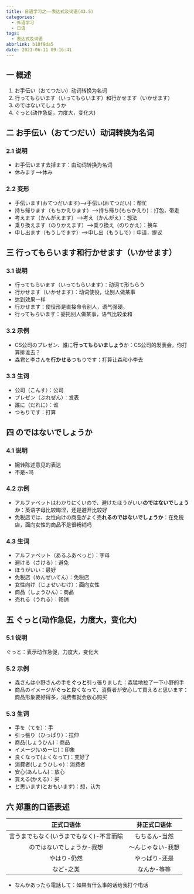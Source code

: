 ```yaml
---
title: 日语学习之——表达式及词语(43.5)
categories:
  - 外语学习
  - 日语
tags:
  - 表达式及词语
abbrlink: b10f9da5
date: 2021-06-11 09:16:41
---
```

## 一 概述

1. お手伝い（おてつだい）动词转换为名词
2. 行ってもらいます（いってもらいます）和行かせます（いかせます）
3. のではないでしょうか
4. ぐっと(动作急促，力度大，变化大)

<!--more-->

## 二 お手伝い（おてつだい）动词转换为名词

### 2.1 说明

* お手伝います去掉ます：由动词转换为名词
* 休みます——>休み

### 2.2 变形

* 手伝います(おてつだいます)——>手伝い(おてつだい)：帮忙
* 持ち帰ります（もちかえります）——>持ち帰り(もちかえり)：打包，带走
* 考えます（かんがえます）——>考え（かんがえ）：想法
* 乗り換えます（のりかえます）——>乗り換え（のりかえ）：换车
* 申し出ます（もうしでます）——>申し出（もうしで）：申请，提议

## 三 行ってもらいます和行かせます（いかせます）

### 3.1 说明

* 行ってもらいます（いってもらいます）：动词て形もらう
* 行かせます（いかせます）：动词使役，让别人做某事
* 达到效果一样
* 行かせます：使役形是直接命令别人，语气强硬。
* 行ってもらいます：委托别人做某事，语气比较柔和

### 3.2 示例

* CS公司のプレゼン、誰に**行ってもらいましょう**か：CS公司的发表会，你打算排谁去？
* 森君と李さんを**行かせる**つもりです：打算让森和小李去

### 3.3 生词

* 公司（こんす）：公司
* プレゼン（ぷれぜん）：发表
* 誰に（だれに）：谁
* つもりです：打算

## 四 のではないでしょうか

### 4.1 说明

* 婉转陈述意见的表达
* 不是~吗

### 4.2 示例

* アルファベットはわかりにくいので、避けたほうがいい**のではないでしょうか**：英语字母比较晦涩，还是避开比较好
* 免税店では、女性向けの商品がよく売**れるのではないでしょうか**：在免税店，面向女性的商品不是很畅销吗

### 4.3 生词

* アルファベット（あるふあべっと）：字母
* 避ける（さける）：避免
* ほうがいい：最好
* 免税店（めんぜいてん）：免税店
* 女性向け（じょせいむけ）：面向女性
* 商品（しょうひん）：商品
* 売れる（うれる）：畅销

## 五 ぐっと(动作急促，力度大，变化大)

### 5.1 说明

ぐっと：表示动作急促，力度大，变化大

### 5.2 示例

* 森さんは小野さんの手を**ぐっと**引っ張りました：森猛地拉了一下小野的手
* 商品のイメージが**ぐっと**良くなって、消費者が安心して買えると思います：商品形象要好得多，消费者就会放心购买

### 5.3 生词

* 手を（てを）：手
* 引っ張り（ひっぱり）：拉伸
* 商品(しょうひん)：商品
* イメージ(いめーじ)：印象
* 良くなって(よくなって)：变好了
* 消費者(しょうひしゃ)：消费者
* 安心(あんしん)：放心
* 買える(かえる)：买
* と思います(とおもいます)：想，认为

## 六 郑重的口语表述

|               正式口语体                |   非正式口语体    |
| :-------------------------------------: | :---------------: |
| 言うまでもなく(いうまでもなく)-不言而喻 |   もちるん-当然   |
|        のではないでしょうか-我想        | ～んじゃない-我想 |
|               やはり-仍然               |   やっぱり-还是   |
|                など-之类                |    なんか-等等    |

* なんかあったら電話して：如果有什么事的话给我打个电话